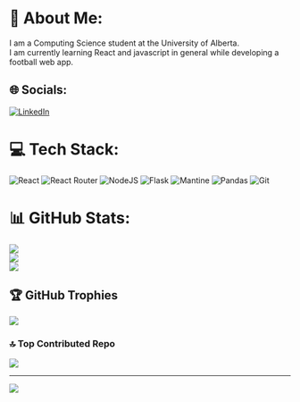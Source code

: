 # 💫 About Me:
I am a Computing Science student at the University of Alberta. <br>I am currently learning React and javascript in general while developing a football web app.


## 🌐 Socials:
[![LinkedIn](https://img.shields.io/badge/LinkedIn-%230077B5.svg?logo=linkedin&logoColor=white)](https://www.linkedin.com/in/kyle-nicholls-899086235/) 

# 💻 Tech Stack:
![React](https://img.shields.io/badge/react-%2320232a.svg?style=for-the-badge&logo=react&logoColor=%2361DAFB) ![React Router](https://img.shields.io/badge/React_Router-CA4245?style=for-the-badge&logo=react-router&logoColor=white) ![NodeJS](https://img.shields.io/badge/node.js-6DA55F?style=for-the-badge&logo=node.js&logoColor=white) ![Flask](https://img.shields.io/badge/flask-%23000.svg?style=for-the-badge&logo=flask&logoColor=white) ![Mantine](https://img.shields.io/badge/Mantine-ffffff?style=for-the-badge&logo=Mantine&logoColor=339af0) ![Pandas](https://img.shields.io/badge/pandas-%23150458.svg?style=for-the-badge&logo=pandas&logoColor=white) ![Git](https://img.shields.io/badge/git-%23F05033.svg?style=for-the-badge&logo=git&logoColor=white)
# 📊 GitHub Stats:
![](https://github-readme-stats.vercel.app/api?username=KyleNicholls19&theme=midnight-purple&hide_border=false&include_all_commits=true&count_private=true)<br/>
![](https://github-readme-streak-stats.herokuapp.com/?user=KyleNicholls19&theme=midnight-purple&hide_border=false)<br/>
![](https://github-readme-stats.vercel.app/api/top-langs/?username=KyleNicholls19&theme=midnight-purple&hide_border=false&include_all_commits=true&count_private=true&layout=compact)

## 🏆 GitHub Trophies
![](https://github-profile-trophy.vercel.app/?username=KyleNicholls19&theme=midnight-purple&no-frame=false&no-bg=true&margin-w=4)

### 🔝 Top Contributed Repo
![](https://github-contributor-stats.vercel.app/api?username=KyleNicholls19&limit=5&theme=midnight-purple&combine_all_yearly_contributions=true)

---
[![](https://visitcount.itsvg.in/api?id=KyleNicholls19&icon=0&color=0)](https://visitcount.itsvg.in)

